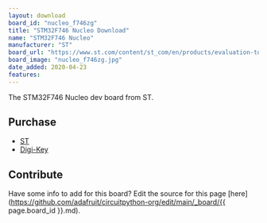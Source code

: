 ```yaml
---
layout: download
board_id: "nucleo_f746zg"
title: "STM32F746 Nucleo Download"
name: "STM32F746 Nucleo"
manufacturer: "ST"
board_url: "https://www.st.com/content/st_com/en/products/evaluation-tools/product-evaluation-tools/mcu-mpu-eval-tools/stm32-mcu-mpu-eval-tools/stm32-nucleo-boards/nucleo-f746zg.html"
board_image: "nucleo_f746zg.jpg"
date_added: 2020-04-23
features:
---
```


The STM32F746 Nucleo dev board from ST.

## Purchase
* [ST](https://www.st.com/content/st_com/en/products/evaluation-tools/product-evaluation-tools/mcu-mpu-eval-tools/stm32-mcu-mpu-eval-tools/stm32-nucleo-boards/nucleo-f746zg.html)
* [Digi-Key](https://www.digikey.com/product-detail/en/stmicro/NUCLEO-F746ZG/497-16282-ND/5806779)

## Contribute

Have some info to add for this board? Edit the source for this page [here](https://github.com/adafruit/circuitpython-org/edit/main/_board/{{ page.board_id }}.md).
